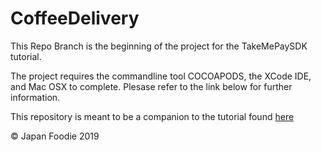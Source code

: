 # CoffeeDelivery

This Repo Branch is the beginning of the project for the TakeMePaySDK tutorial.

The project requires the commandline tool COCOAPODS, the XCode IDE, and Mac OSX to complete. Plesase refer to the link below for further information.

This repository is meant to be a companion to the tutorial found [here](https://bitbucket.org/r_developer/takemepay_sdk_ios_doc/src/master/tutorials/How%20to%20integrate%20TakeMePay%20in%20your%20app/How%20to%20integrate%20TakeMePay%20in%20your%20app.md)

© Japan Foodie 2019
